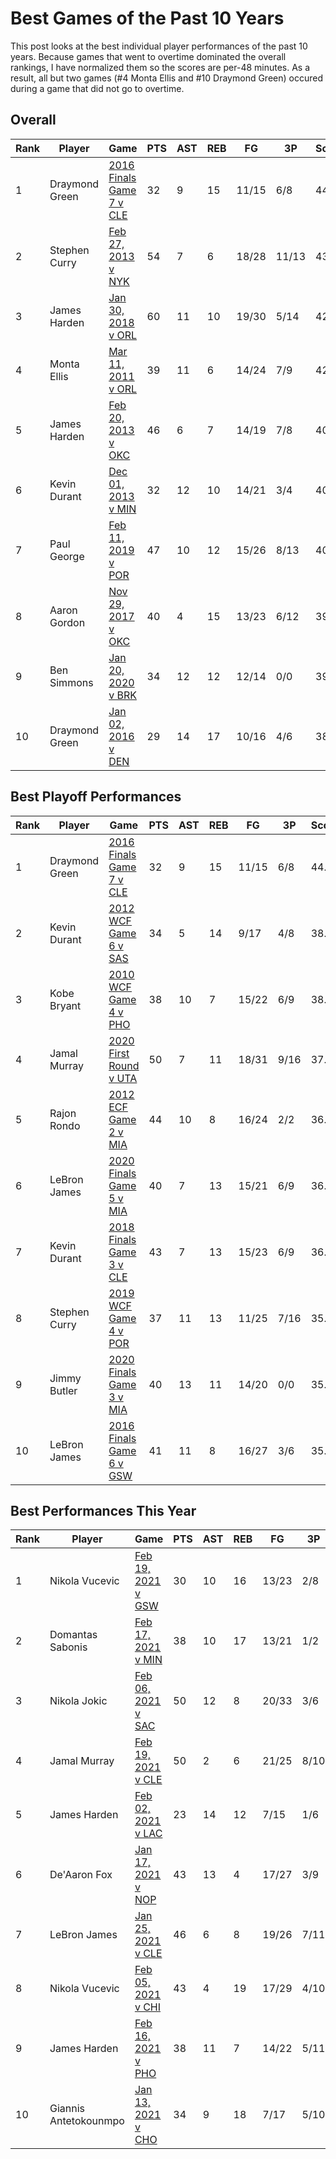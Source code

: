 # Best Games of the Past 10 Years

This post looks at the best individual player performances of the past 10 years. Because games that went to overtime dominated the overall rankings, I have normalized them so the scores are per-48 minutes. As a result, all but two games (#4 Monta Ellis and #10 Draymond Green) occured during a game that did not go to overtime. 

## Overall

|Rank | Player  | Game | PTS | AST | REB | FG | 3P | Score |
| --- | ------- | ---- | ------ | ------- | -------- | -- | -- | ----- |
| 1 | Draymond Green | <a href="https://www.basketball-reference.com/boxscores/201606190GSW.html" title="201606190GSW">2016 Finals Game 7 v CLE</a> | 32 | 9 | 15 | 11/15 | 6/8 | 44.1 |
| 2 | Stephen Curry |  <a href="https://www.basketball-reference.com/boxscores/201302270NYK.html" title="201302270NYK">Feb 27, 2013 v NYK </a> | 54 | 7 | 6 | 18/28 | 11/13 | 43.7 |
| 3 | James Harden | <a href="https://www.basketball-reference.com/boxscores/201801300HOU.html" title="201801300HOU">Jan 30, 2018 v ORL </a> | 60 | 11 | 10 | 19/30 | 5/14 | 42.5 |
| 4 | Monta Ellis | <a href="https://www.basketball-reference.com/boxscores/201103110GSW.html" title="201103110GSW">Mar 11, 2011 v ORL </a> | 39 | 11 | 6 | 14/24 | 7/9 | 42.0 |
| 5 | James Harden | <a href="https://www.basketball-reference.com/boxscores/201302200HOU.html" title="201302200HOU">Feb 20, 2013 v OKC </a> | 46 | 6 | 7 | 14/19 | 7/8 | 40.5 |
| 6 | Kevin Durant | <a href="https://www.basketball-reference.com/boxscores/201312010OKC.html" title="201312010OKC">Dec 01, 2013 v MIN </a> | 32 | 12 | 10 | 14/21 | 3/4 | 40.4 |
| 7 | Paul George | <a href="https://www.basketball-reference.com/boxscores/201902110OKC.html" title="201902110OKC">Feb 11, 2019 v POR </a> | 47 | 10 | 12 | 15/26 | 8/13 | 40.1 |
| 8 | Aaron Gordon | <a href="https://www.basketball-reference.com/boxscores/201711290ORL.html" title="201711290ORL">Nov 29, 2017 v OKC </a> | 40 | 4 | 15 | 13/23 | 6/12 | 39.9 |
| 9 | Ben Simmons | <a href="https://www.basketball-reference.com/boxscores/202001200BRK.html" title="202001200BRK">Jan 20, 2020 v BRK </a> | 34 | 12 | 12 | 12/14 | 0/0 | 39.1|
| 10 | Draymond Green | <a href="https://www.basketball-reference.com/boxscores/201601020GSW.html" title="201601020GSW">Jan 02, 2016 v DEN </a> | 29 | 14 | 17 | 10/16 | 4/6 | 38.9 |

## Best Playoff Performances

|Rank | Player  | Game | PTS | AST | REB | FG | 3P | Score |
| --- | ------- | ---- | --- | ----| --- | -- | -- | ----- |
| 1 | Draymond Green | <a href="https://www.basketball-reference.com/boxscores/201606190GSW.html" title="201606190GSW">2016 Finals Game 7 v CLE</a> | 32 | 9 | 15 | 11/15 | 6/8 | 44.1 |
| 2 | Kevin Durant |  <a href="https://www.basketball-reference.com/boxscores/201206060OKC.html" title="201206060OKC">2012 WCF Game 6 v SAS </a> | 34 | 5 | 14 | 9/17 | 4/8 | 38.4 |
| 3 | Kobe Bryant | <a href="https://www.basketball-reference.com/boxscores/201005250PHO.html" title="201005250PHO">2010 WCF Game 4 v PHO </a> | 38 | 10 | 7 | 15/22 | 6/9 | 38.2 |
| 4 | Jamal Murray | <a href="https://www.basketball-reference.com/boxscores/202008230UTA.html" title="202008230UTA">2020 First Round v UTA </a> | 50 | 7 | 11 | 18/31 | 9/16 | 37.4 |
| 5 | Rajon Rondo | <a href="https://www.basketball-reference.com/boxscores/201205300MIA.html" title="201205300MIA">2012 ECF Game 2 v MIA </a> | 44 | 10 | 8 | 16/24 | 2/2 | 36.7 |
| 6 | LeBron James | <a href="https://www.basketball-reference.com/boxscores/202010090LAL.html" title="202010090LAL">2020 Finals Game 5 v MIA </a> | 40 | 7 | 13 | 15/21 | 6/9 | 36.6 |
| 7 | Kevin Durant | <a href="https://www.basketball-reference.com/boxscores/201806060CLE.html" title="201806060CLE">2018 Finals Game 3 v CLE </a> | 43 | 7 | 13 | 15/23 | 6/9 | 36.5 |
| 8 | Stephen Curry | <a href="https://www.basketball-reference.com/boxscores/201905200POR.html" title="201905200POR">2019 WCF Game 4 v POR </a> | 37 | 11 | 13 | 11/25 | 7/16 | 35.8 |
| 9 | Jimmy Butler | <a href="https://www.basketball-reference.com/boxscores/202010040MIA.html" title="202010040MIA">2020 Finals Game 3 v MIA </a> | 40 | 13 | 11 | 14/20 | 0/0 | 35.3 |
| 10 | LeBron James | <a href="https://www.basketball-reference.com/boxscores/201606160CLE.html" title="201606160CLE">2016 Finals Game 6 v GSW</a> | 41 | 11 | 8 | 16/27 | 3/6 | 35.3 |



## Best Performances This Year

|Rank | Player  | Game | PTS | AST | REB | FG | 3P | Score |
| --- | ------- | ---- | --- | ----| --- | -- | -- | ----- |
| 1 | Nikola Vucevic |  <a href="https://www.basketball-reference.com/boxscores/202102190ORL.html" title="202102190ORL">Feb 19, 2021 v GSW </a> | 30 | 10 | 16 | 13/23 | 2/8 | 36.7 |
| 2 | Domantas Sabonis |  <a href="https://www.basketball-reference.com/boxscores/202102170MIN.html" title="202102170MIN">Feb 17, 2021 v MIN </a> | 38 | 10 | 17 | 13/21 | 1/2 | 36.7 |
| 3 | Nikola Jokic | <a href="https://www.basketball-reference.com/boxscores/202102060SAC.html" title="202102060SAC">Feb 06, 2021 v SAC</a> | 50 | 12 | 8 | 20/33 | 3/6 | 36.0 |
| 4 | Jamal Murray | <a href="https://www.basketball-reference.com/boxscores/202102190CLE.html" title="202102190CLE">Feb 19, 2021 v CLE</a> | 50 | 2 | 6 | 21/25 | 8/10 | 33.9 |
| 5 | James Harden | <a href="https://www.basketball-reference.com/boxscores/202102020BRK.html" title="202102020BRK">Feb 02, 2021 v LAC </a> | 23 | 14 | 12 | 7/15 | 1/6 | 33.3 |
| 6 | De'Aaron Fox | <a href="https://www.basketball-reference.com/boxscores/202101130SAC.html" title="202101170SAC">Jan 17, 2021 v NOP </a> | 43 | 13 | 4 | 17/27 | 3/9 | 33.0 |
| 7 | LeBron James | <a href="https://www.basketball-reference.com/boxscores/202101250CLE.html" title="202101250CLE">Jan 25, 2021 v CLE </a> | 46 | 6 | 8 | 19/26 | 7/11 | 32.5 |
| 8 | Nikola Vucevic | <a href="https://www.basketball-reference.com/boxscores/202102050ORL.html" title="202102050ORL">Feb 05, 2021 v CHI </a> | 43 | 4 | 19 | 17/29 | 4/10 | 32.3 |
| 9 | James Harden | <a href="https://www.basketball-reference.com/boxscores/202102160PHO.html" title="202102160PHO">Feb 16, 2021 v PHO </a> | 38 | 11 | 7 | 14/22 | 5/11 | 31.9 |
| 10 | Giannis Antetokounmpo | <a href="https://www.basketball-reference.com/boxscores/202101300CHO.html" title="202101300CHO">Jan 13, 2021 v CHO </a> | 34 | 9 | 18 | 7/17 | 5/10 | 31.7 |

